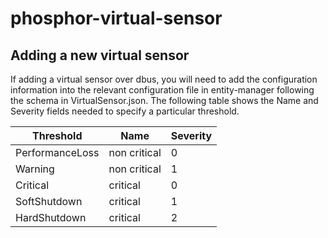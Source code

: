 # phosphor-virtual-sensor

## Adding a new virtual sensor

If adding a virtual sensor over dbus, you will need to add the configuration
information into the relevant configuration file in entity-manager following
the schema in VirtualSensor.json. The following table shows the Name and
Severity fields needed to specify a particular threshold.


Threshold       |     Name      | Severity  
----------------|---------------|-----------
PerformanceLoss | non critical  |     0     
Warning         | non critical  |     1     
Critical        |   critical    |     0     
SoftShutdown    |   critical    |     1     
HardShutdown    |   critical    |     2     
